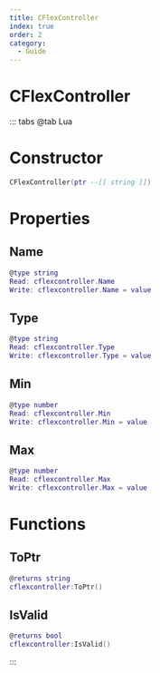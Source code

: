 ```yaml
---
title: CFlexController
index: true
order: 2
category:
  - Guide
---
```


# CFlexController

::: tabs
@tab Lua
# Constructor
```lua
CFlexController(ptr --[[ string ]])
```
# Properties
## Name 
```lua
@type string
Read: cflexcontroller.Name
Write: cflexcontroller.Name = value
```
## Type 
```lua
@type string
Read: cflexcontroller.Type
Write: cflexcontroller.Type = value
```
## Min 
```lua
@type number
Read: cflexcontroller.Min
Write: cflexcontroller.Min = value
```
## Max 
```lua
@type number
Read: cflexcontroller.Max
Write: cflexcontroller.Max = value
```
# Functions
## ToPtr
```lua
@returns string
cflexcontroller:ToPtr()
```
## IsValid
```lua
@returns bool
cflexcontroller:IsValid()
```

:::